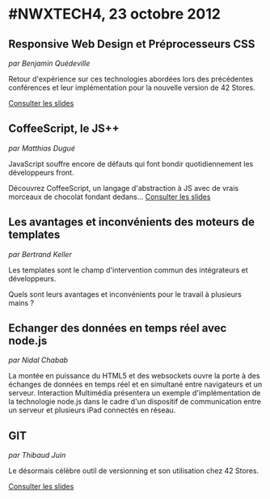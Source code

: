 # #NWXTECH4, 23 octobre 2012

## Responsive Web Design et Préprocesseurs CSS

*par Benjamin Quédeville*

Retour d'expérience sur ces technologies abordées lors des précédentes conférences et leur implémentation pour la nouvelle version de 42 Stores.

[Consulter les slides](http://fr.slideshare.net/nwx/responsive-web-design-et-prprocesseurs-css-par-benjamin-qudeville)

## CoffeeScript, le JS++

*par Matthias Dugué*

JavaScript souffre encore de défauts qui font bondir quotidiennement les développeurs front.

Découvrez CoffeeScript, un langage d'abstraction à JS avec de vrais morceaux de chocolat fondant dedans...
[Consulter les slides](http://talks.m4dz.net/take_a_sip_of_coffeescript.html)

## Les avantages et inconvénients des moteurs de templates

*par Bertrand Keller*

Les templates sont le champ d'intervention commun des intégrateurs et développeurs.

Quels sont leurs avantages et inconvénients pour le travail à plusieurs mains ?

## Echanger des données en temps réel avec node.js

*par Nidal Chabab*

La montée en puissance du HTML5 et des websockets ouvre la porte à des échanges de données en temps réel et en simultané entre navigateurs et un serveur. Interaction Multimédia présentera un exemple d'implémentation de la technologie node.js dans le cadre d'un dispositif de communication entre un serveur et plusieurs iPad connectés en réseau.

## GIT

*par Thibaud Juin*

Le désormais célèbre outil de versionning et son utilisation chez 42 Stores.

[Consulter les slides](http://fr.slideshare.net/nwx/git-par-thibaud-juin)